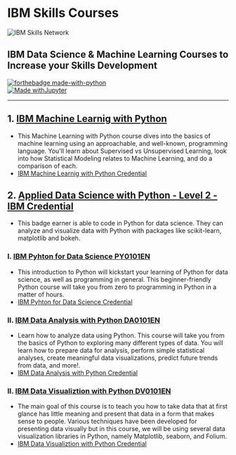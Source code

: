 IBM Skills Courses
==============================
![IBM Skills Network](https://esmarketingdigital.com/images/ibm-skills.png)

## IBM Data Science & Machine Learning Courses to Increase your Skills Development

[![forthebadge made-with-python](http://ForTheBadge.com/images/badges/made-with-python.svg)](https://www.python.org/)  
[![Made withJupyter](https://img.shields.io/badge/Made%20with-Jupyter-orange?style=for-the-badge&logo=Jupyter)](https://jupyter.org/try)  
 
---
## 1. [IBM Machine Learnig with Python](https://github.com/jesussantana/IBM-Machine-Learning-with-Python)
- This Machine Learning with Python course dives into the basics of machine learning using an approachable, and well-known, programming language. You'll learn about Supervised vs Unsupervised Learning, look into how Statistical Modeling relates to Machine Learning, and do a comparison of each.
- [IBM Machine Learnig with Python Credential](https://www.credly.com/earner/earned/badge/cc1b5ec1-647e-4c31-a608-8cdd4fc4c5a6)  


## 2. [Applied Data Science with Python - Level 2 - IBM Credential](https://www.credly.com/earner/earned/badge/3a4d71ef-d328-40b5-8be8-40949bce5c96)
- This badge earner is able to code in Python for data science. They can analyze and visualize data with Python with packages like scikit-learn, matplotlib and bokeh.

### I. [IBM Pyhton for Data Science PY0101EN](https://github.com/jesussantana/IBM-Python-for-Data-Science-PY0101EN)
- This introduction to Python will kickstart your learning of Python for data science, as well as programming in general. This beginner-friendly Python course will take you from zero to programming in Python in a matter of hours.  
- [IBM Pyhton for Data Science Credential](https://www.credly.com/earner/earned/badge/a0f2dbd6-ff83-40d6-aa41-a7ccb9cc6363)
### II. [IBM Data Analysis with Python DA0101EN](https://github.com/jesussantana/IBM-Data-Analysis-with-Python-DA0101EN)  

- Learn how to analyze data using Python. This course will take you from the basics of Python to exploring many different types of data. You will learn how to prepare data for analysis, perform simple statistical analyses, create meaningful data visualizations, predict future trends from data, and more!.  
- [IBM Data Analysis with Python Credential](https://www.credly.com/earner/earned/badge/730e7fb2-186e-4527-b8b2-bf0db1cfce05)
### II. [IBM Data Visualiztion with Python DV0101EN](https://github.com/jesussantana/IBM-Data-Visualization-with-Python-DV0101EN)
- The main goal of this course is to teach you how to take data that at first glance has little meaning and present that data in a form that makes sense to people. Various techniques have been developed for presenting data visually but in this course, we will be using several data visualization libraries in Python, namely Matplotlib, seaborn, and Folium.
- [IBM Data Visualiztion with Python Credential](https://www.credly.com/earner/earned/badge/8efefd76-672c-4400-9995-29af176bde17)

